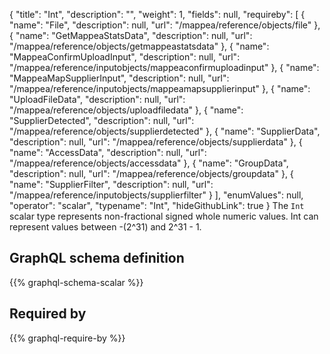 {
  "title": "Int",
  "description": "",
  "weight": 1,
  "fields": null,
  "requireby": [
    {
      "name": "File",
      "description": null,
      "url": "/mappea/reference/objects/file"
    },
    {
      "name": "GetMappeaStatsData",
      "description": null,
      "url": "/mappea/reference/objects/getmappeastatsdata"
    },
    {
      "name": "MappeaConfirmUploadInput",
      "description": null,
      "url": "/mappea/reference/inputobjects/mappeaconfirmuploadinput"
    },
    {
      "name": "MappeaMapSupplierInput",
      "description": null,
      "url": "/mappea/reference/inputobjects/mappeamapsupplierinput"
    },
    {
      "name": "UploadFileData",
      "description": null,
      "url": "/mappea/reference/objects/uploadfiledata"
    },
    {
      "name": "SupplierDetected",
      "description": null,
      "url": "/mappea/reference/objects/supplierdetected"
    },
    {
      "name": "SupplierData",
      "description": null,
      "url": "/mappea/reference/objects/supplierdata"
    },
    {
      "name": "AccessData",
      "description": null,
      "url": "/mappea/reference/objects/accessdata"
    },
    {
      "name": "GroupData",
      "description": null,
      "url": "/mappea/reference/objects/groupdata"
    },
    {
      "name": "SupplierFilter",
      "description": null,
      "url": "/mappea/reference/inputobjects/supplierfilter"
    }
  ],
  "enumValues": null,
  "operator": "scalar",
  "typename": "Int",
  "hideGithubLink": true
}
The `Int` scalar type represents non-fractional signed whole numeric values. Int can represent values between -(2^31) and 2^31 - 1. 
## GraphQL schema definition

{{% graphql-schema-scalar %}}

## Required by

{{% graphql-require-by %}}

